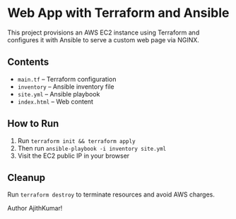# Web App with Terraform and Ansible

This project provisions an AWS EC2 instance using Terraform and configures it with Ansible to serve a custom web page via NGINX.

## Contents
- `main.tf` – Terraform configuration
- `inventory` – Ansible inventory file
- `site.yml` – Ansible playbook
- `index.html` – Web content

## How to Run

1. Run `terraform init && terraform apply`
2. Then run `ansible-playbook -i inventory site.yml`
3. Visit the EC2 public IP in your browser

## Cleanup

Run `terraform destroy` to terminate resources and avoid AWS charges.

Author AjithKumar!

